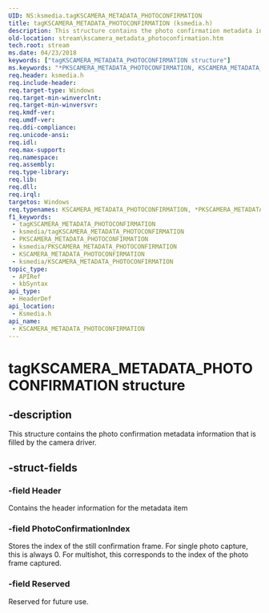 ```yaml
---
UID: NS:ksmedia.tagKSCAMERA_METADATA_PHOTOCONFIRMATION
title: tagKSCAMERA_METADATA_PHOTOCONFIRMATION (ksmedia.h)
description: This structure contains the photo confirmation metadata information that is filled by the camera driver.
old-location: stream\kscamera_metadata_photoconfirmation.htm
tech.root: stream
ms.date: 04/23/2018
keywords: ["tagKSCAMERA_METADATA_PHOTOCONFIRMATION structure"]
ms.keywords: "*PKSCAMERA_METADATA_PHOTOCONFIRMATION, KSCAMERA_METADATA_PHOTOCONFIRMATION, KSCAMERA_METADATA_PHOTOCONFIRMATION structure [Streaming Media Devices], PKSCAMERA_METADATA_PHOTOCONFIRMATION, PKSCAMERA_METADATA_PHOTOCONFIRMATION structure pointer [Streaming Media Devices], ksmedia/KSCAMERA_METADATA_PHOTOCONFIRMATION, ksmedia/PKSCAMERA_METADATA_PHOTOCONFIRMATION, stream.kscamera_metadata_photoconfirmation, tagKSCAMERA_METADATA_PHOTOCONFIRMATION"
req.header: ksmedia.h
req.include-header: 
req.target-type: Windows
req.target-min-winverclnt: 
req.target-min-winversvr: 
req.kmdf-ver: 
req.umdf-ver: 
req.ddi-compliance: 
req.unicode-ansi: 
req.idl: 
req.max-support: 
req.namespace: 
req.assembly: 
req.type-library: 
req.lib: 
req.dll: 
req.irql: 
targetos: Windows
req.typenames: KSCAMERA_METADATA_PHOTOCONFIRMATION, *PKSCAMERA_METADATA_PHOTOCONFIRMATION
f1_keywords:
 - tagKSCAMERA_METADATA_PHOTOCONFIRMATION
 - ksmedia/tagKSCAMERA_METADATA_PHOTOCONFIRMATION
 - PKSCAMERA_METADATA_PHOTOCONFIRMATION
 - ksmedia/PKSCAMERA_METADATA_PHOTOCONFIRMATION
 - KSCAMERA_METADATA_PHOTOCONFIRMATION
 - ksmedia/KSCAMERA_METADATA_PHOTOCONFIRMATION
topic_type:
 - APIRef
 - kbSyntax
api_type:
 - HeaderDef
api_location:
 - Ksmedia.h
api_name:
 - KSCAMERA_METADATA_PHOTOCONFIRMATION
---
```


# tagKSCAMERA_METADATA_PHOTOCONFIRMATION structure


## -description

This structure contains the photo confirmation metadata information that is filled by the camera driver.

## -struct-fields

### -field Header

Contains the header information for the metadata item

### -field PhotoConfirmationIndex

Stores the index of the still confirmation frame. For single photo capture, this is always 0. For multishot, this corresponds to the index of the photo frame captured.

### -field Reserved

Reserved for future use.

